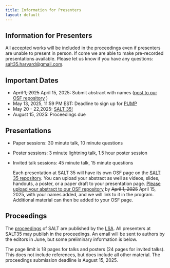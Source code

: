 ```yaml
---
title: Information for Presenters
layout: default
---
```


## Information for Presenters

All accepted works will be included in the proceedings even if presenters are unable to present in person.
If come we are able to make pre-recorded presentations available.
Please let us know if you have any questions: salt35.harvard@gmail.com.


## Important Dates

- ~~April 1, 2025~~ April 15, 2025: Submit abstract with names ([post to our OSF repository](https://osf.io/meetings/SALT35) )
- May 13, 2025, 11:59 PM  EST: Deadline to sign up for [PUMP](https://osf.io/meetings/SALT35)
- May 20 - 22,2025: [SALT 35!](https://saltconf.github.io/salt35/conferenceprogram.html)
- August 15, 2025: Proceedings due


## Presentations

- Paper sessions: 30 minute talk, 10 minute questions
- Poster sessions: 3 minute lightning talk, 1.5 hour poster session
- Invited talk sessions: 45 minute talk, 15 minute questions

  Each presentation at SALT 35 will have its own OSF page on the [SALT 35 repository](https://osf.io/meetings/SALT35/). You can upload your abstract as well as videos, slides, handouts, a poster, or a paper draft to your presentation page. 
[Please upload your abstract to our OSF repository](https://docs.google.com/document/d/1ivLVeF4PX7eZ-S89MI1THm7mx3yhJlOIBzd1sage5CY/edit?usp=sharing) by ~~April 1, 2025~~ April 15, 2025, with your names added, and we will link to it in the program. Additional material can then be added to your OSF page.


## Proceedings

The [proceedings](https://journals.linguisticsociety.org/proceedings/index.php/SALT) of SALT are published by the [LSA](https://www.linguisticsociety.org/). All presenters at SALT35 may publish in the proceedings. An email will be sent to authors by the editors in June, but some preliminary information is below.

The page limit is 18 pages for talks and posters (24 pages for invited talks). This does not include references, but does include all other material. The proceedings submission deadline is August 15, 2025.

